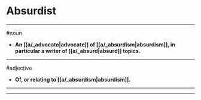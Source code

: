 # Absurdist
---
#noun
- **An [[a/_advocate|advocate]] of [[a/_absurdism|absurdism]], in particular a writer of [[a/_absurd|absurd]] topics.**
---
#adjective
- **Of, or relating to [[a/_absurdism|absurdism]].**
---
---
